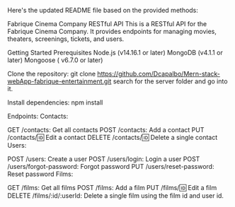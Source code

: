 Here's the updated README file based on the provided methods:

Fabrique Cinema Company RESTful API
This is a RESTful API for the Fabrique Cinema Company. It provides endpoints for managing movies, theaters, screenings, tickets, and users.

Getting Started
Prerequisites
Node.js (v14.16.1 or later)
MongoDB (v4.1.1 or later)
Mongoose ( v6.7.0 or later)

Clone the repository:
git clone https://github.com/Dcapalbo/Mern-stack-webApp-fabrique-entertainment.git
search for the server folder and go into it.

Install dependencies:
npm install

Endpoints:
Contacts:

GET /contacts: Get all contacts
POST /contacts: Add a contact
PUT /contacts/:id: Edit a contact
DELETE /contacts/:id: Delete a single contact
Users:

POST /users: Create a user
POST /users/login: Login a user
POST /users/forgot-password: Forgot password
PUT /users/reset-password: Reset password
Films:

GET /films: Get all films
POST /films: Add a film
PUT /films/:id: Edit a film
DELETE /films/:id/:userId: Delete a single film using the film id and user id.
